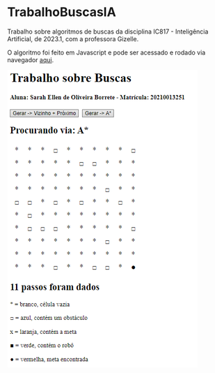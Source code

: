 # TrabalhoBuscasIA
Trabalho sobre algoritmos de buscas da disciplina IC817 - Inteligência Artificial, de 2023.1, com a professora Gizelle.

O algoritmo foi feito em Javascript e pode ser acessado e rodado via navegador [aqui](https://tartaponei.github.io/TrabalhoBuscasIA/).



![](img/img.png)

